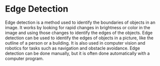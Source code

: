 # Edge Detection

Edge detection is a method used to identify the boundaries of objects in an image. It works by looking for rapid changes in brightness or color in the image and using those changes to identify the edges of the objects. Edge detection can be used to identify the edges of objects in a picture, like the outline of a person or a building. It is also used in computer vision and robotics for tasks such as navigation and obstacle avoidance. Edge detection can be done manually, but it is often done automatically with a computer program.
